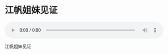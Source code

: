 # 江帆姐妹见证

<audio style="width: 100%;" preload="false" controls controlslist="nodownload"><source src="//file.simai.life/audio/mp3/old/27499.mp3" type="audio/mpeg">Your browser does not support the audio element.</audio>


<p>江帆姐妹见证</p>